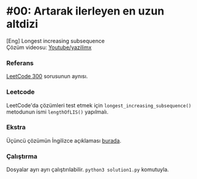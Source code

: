 # #00: Artarak ilerleyen en uzun altdizi

[Eng] Longest increasing subsequence  
Çözüm videosu: [Youtube/yazilimx](https://youtu.be/IGsFRwgw-fA)

### Referans

[LeetCode 300](https://leetcode.com/problems/longest-increasing-subsequence/) sorusunun aynısı.

### Leetcode

LeetCode'da çözümleri test etmek için `longest_increasing_subsequence()` metodunun ismi `lengthOfLIS()` yapılmalı.

### Ekstra

Üçüncü çözümün İngilizce açıklaması [burada](<https://leetcode.com/problems/longest-increasing-subsequence/discuss/74824/JavaPython-Binary-search-O(nlogn)-time-with-explanation>).

### Çalıştırma

Dosyalar ayrı ayrı çalıştırılabilir. `python3 solution1.py` komutuyla.
